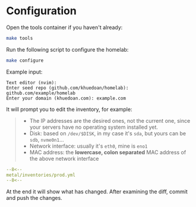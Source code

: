 # Configuration

Open the tools container if you haven't already:

```sh
make tools
```

Run the following script to configure the homelab:

```sh
make configure
```

Example input:

<!-- TODO update example input -->

```
Text editor (nvim):
Enter seed repo (github.com/khuedoan/homelab): github.com/example/homelab
Enter your domain (khuedoan.com): example.com
```

It will prompt you to edit the inventory, for example:

> - The IP addresses are the desired ones, not the current one, since your servers have no operating system installed yet.
> - Disk: based on `/dev/$DISK`, in my case it's `sda`, but yours can be `sdb`, `nvme0n1`...
> - Network interface: usually it's `eth0`, mine is `eno1`
> - MAC address: the **lowercase, colon separated** MAC address of the above network interface

```yaml title="metal/inventories/prod.yml"
--8<--
metal/inventories/prod.yml
--8<--
```

At the end it will show what has changed. After examining the diff, commit and push the changes.
